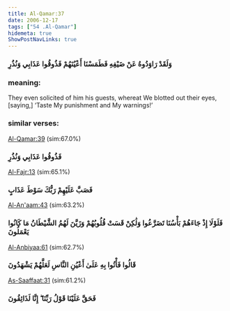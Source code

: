 ```yaml
---
title: Al-Qamar:37
date: 2006-12-17
tags: ["54 .Al-Qamar"]
hidemeta: true 
ShowPostNavLinks: true 
---
```

### وَلَقَدْ رَاوَدُوهُ عَنْ ضَيْفِهِ فَطَمَسْنَا أَعْيُنَهُمْ فَذُوقُوا عَذَابِي وَنُذُرِ
### meaning: 
They even solicited of him his guests, whereat We blotted out their eyes, [saying,] ‘Taste My punishment and My warnings!’
### similar verses: 

[Al-Qamar:39](/54/39) (sim:67.0%)

### فَذُوقُوا عَذَابِي وَنُذُرِ

[Al-Fajr:13](/89/13) (sim:65.1%)

### فَصَبَّ عَلَيْهِمْ رَبُّكَ سَوْطَ عَذَابٍ

[Al-An'aam:43](/6/43) (sim:63.2%)

### فَلَوْلَا إِذْ جَاءَهُمْ بَأْسُنَا تَضَرَّعُوا وَلَٰكِنْ قَسَتْ قُلُوبُهُمْ وَزَيَّنَ لَهُمُ الشَّيْطَانُ مَا كَانُوا يَعْمَلُونَ

[Al-Anbiyaa:61](/21/61) (sim:62.7%)

### قَالُوا فَأْتُوا بِهِ عَلَىٰ أَعْيُنِ النَّاسِ لَعَلَّهُمْ يَشْهَدُونَ

[As-Saaffaat:31](/37/31) (sim:61.2%)

### فَحَقَّ عَلَيْنَا قَوْلُ رَبِّنَا ۖ إِنَّا لَذَائِقُونَ

